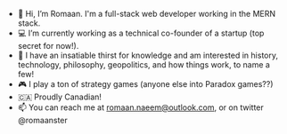 - 👋 Hi, I’m Romaan. I'm a full-stack web developer working in the MERN stack.
- 💻 I’m currently working as a technical co-founder of a startup (top secret for now!).
- 🧠 I have an insatiable thirst for knowledge and am interested in history, technology, philosophy, geopolitics, and how things work, to name a few!
- 🎮 I play a ton of strategy games (anyone else into Paradox games??)
- 🇨🇦 Proudly Canadian!
- 📫 You can reach me at romaan.naeem@outlook.com, or on twitter @romaanster

<!---
romaannaeem/romaannaeem is a ✨ special ✨ repository because its `README.md` (this file) appears on your GitHub profile.
You can click the Preview link to take a look at your changes.
--->
